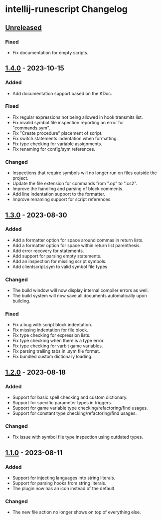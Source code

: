 # intellij-runescript Changelog

## [Unreleased]
### Fixed

- Fix documentation for empty scripts.

## [1.4.0] - 2023-10-15

### Added

- Add documentation support based on the KDoc.

### Fixed

- Fix regular expressions not being allowed in hook transmits list.
- Fix invalid symbol file inspection reporting an error for "commands.sym".
- Fix "Create procedure" placement of script.
- Fix switch statements indentation when formatting.
- Fix type checking for variable assignments.
- Fix renaming for config/sym references.

### Changed

- Inspections that require symbols will no longer run on files outside the project.
- Update the file extension for commands from ".op" to ".cs2".
- Improve the handling and parsing of block comments.
- Add line indentation support to the formatter.
- Improve renaming support for script references.

## [1.3.0] - 2023-08-30

### Added

- Add a formatter option for space around commas in return lists.
- Add a formatter option for space within return list parenthesis.
- Add error recovery for statements.
- Add support for parsing empty statements.
- Add an inspection for missing script symbols.
- Add clientscript.sym to valid symbol file types.

### Changed

- The build window will now display internal compiler errors as well.
- The build system will now save all documents automatically upon building.

### Fixed

- Fix a bug with script block indentation.
- Fix missing indentation for file block.
- Fix type checking for expression lists.
- Fix type checking when there is a type error.
- Fix type checking for varbit game variables.
- Fix parsing trailing tabs in .sym file format.
- Fix bundled custom dictionary loading.

## [1.2.0] - 2023-08-18

### Added

- Support for basic spell checking and custom dictionary.
- Support for specific parameter types in triggers.
- Support for game variable type checking/refactoring/find usages.
- Support for constant type checking/refactoring/find usages.

### Changed

- Fix issue with symbol file type inspection using outdated types.

## [1.1.0] - 2023-08-11

### Added

- Support for injecting languages into string literals.
- Support for parsing hooks from string literals. 
- The plugin now has an icon instead of the default.

### Changed

- The new file action no longer shows on top of everything else.

[Unreleased]: https://github.com/waleedyaseen/intellij-runescript/compare/v1.4.0...HEAD
[1.4.0]: https://github.com/waleedyaseen/intellij-runescript/compare/v1.3.0...v1.4.0
[1.3.0]: https://github.com/waleedyaseen/intellij-runescript/compare/v1.2.0...v1.3.0
[1.2.0]: https://github.com/waleedyaseen/intellij-runescript/compare/v1.1.0...v1.2.0
[1.1.0]: https://github.com/waleedyaseen/intellij-runescript/commits/v1.1.0
